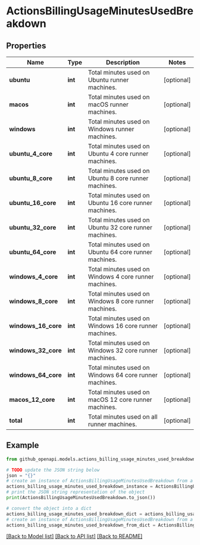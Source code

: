 # ActionsBillingUsageMinutesUsedBreakdown


## Properties

Name | Type | Description | Notes
------------ | ------------- | ------------- | -------------
**ubuntu** | **int** | Total minutes used on Ubuntu runner machines. | [optional] 
**macos** | **int** | Total minutes used on macOS runner machines. | [optional] 
**windows** | **int** | Total minutes used on Windows runner machines. | [optional] 
**ubuntu_4_core** | **int** | Total minutes used on Ubuntu 4 core runner machines. | [optional] 
**ubuntu_8_core** | **int** | Total minutes used on Ubuntu 8 core runner machines. | [optional] 
**ubuntu_16_core** | **int** | Total minutes used on Ubuntu 16 core runner machines. | [optional] 
**ubuntu_32_core** | **int** | Total minutes used on Ubuntu 32 core runner machines. | [optional] 
**ubuntu_64_core** | **int** | Total minutes used on Ubuntu 64 core runner machines. | [optional] 
**windows_4_core** | **int** | Total minutes used on Windows 4 core runner machines. | [optional] 
**windows_8_core** | **int** | Total minutes used on Windows 8 core runner machines. | [optional] 
**windows_16_core** | **int** | Total minutes used on Windows 16 core runner machines. | [optional] 
**windows_32_core** | **int** | Total minutes used on Windows 32 core runner machines. | [optional] 
**windows_64_core** | **int** | Total minutes used on Windows 64 core runner machines. | [optional] 
**macos_12_core** | **int** | Total minutes used on macOS 12 core runner machines. | [optional] 
**total** | **int** | Total minutes used on all runner machines. | [optional] 

## Example

```python
from github_openapi.models.actions_billing_usage_minutes_used_breakdown import ActionsBillingUsageMinutesUsedBreakdown

# TODO update the JSON string below
json = "{}"
# create an instance of ActionsBillingUsageMinutesUsedBreakdown from a JSON string
actions_billing_usage_minutes_used_breakdown_instance = ActionsBillingUsageMinutesUsedBreakdown.from_json(json)
# print the JSON string representation of the object
print(ActionsBillingUsageMinutesUsedBreakdown.to_json())

# convert the object into a dict
actions_billing_usage_minutes_used_breakdown_dict = actions_billing_usage_minutes_used_breakdown_instance.to_dict()
# create an instance of ActionsBillingUsageMinutesUsedBreakdown from a dict
actions_billing_usage_minutes_used_breakdown_from_dict = ActionsBillingUsageMinutesUsedBreakdown.from_dict(actions_billing_usage_minutes_used_breakdown_dict)
```
[[Back to Model list]](../README.md#documentation-for-models) [[Back to API list]](../README.md#documentation-for-api-endpoints) [[Back to README]](../README.md)


